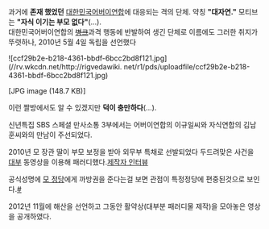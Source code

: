 과거에 **존재 했었던** [대한민국어버이연합](%EB%8C%80%ED%95%9C%EB%AF%BC%EA%B5%AD%EC%96%B4%EB%B2%84%EC%9D%B4%EC%97%B0%ED%95%A9.md)에 대응되는 격의 단체. 약칭 **"대자연."** 모티브는 **"자식
이기는 부모 없다"**(…).  
대한민국어버이연합의 <del>[병크](%EB%B3%91%ED%81%AC.md)</del>과격 행동에 반발하여 생긴 단체로 이름에도
그러한 취지가 뚜렷하나, 2010년 5월 4일 독립을 선언했다  

![ccf29b2e-b218-4361-bbdf-6bcc2bd8f121.jpg](//rv.wkcdn.net/http://rigvedawiki.
net/r1/pds/uploadfile/ccf29b2e-b218-4361-bbdf-6bcc2bd8f121.jpg)

[JPG image (148.7 KB)]

  
이런 짤방에서도 알 수 있겠지만 **덕이 충만하다**(...).

신년특집 SBS 스페셜 만사소통 3부에서는 어버이연합의 이규일씨와 자식연합의 김남훈씨와의 만남이 주선되었다.

2010년 모 장관 딸이 부모 보정을 받아 외무부 특채로 선발되었다 두드려맞은 사건을 [대부](%EB%8C%80%EB%B6%80.md)
동영상을 이용해 패러디했다.[제작자
인터뷰](http://news.khan.co.kr/kh_news/khan_art_view.html?artid=201009281548511)

공식성명에 [모 정당](%EB%AF%BC%EC%A3%BC%EB%8B%B9.md)에게 까방권을 준다는걸 보면 관점이 특정정당에
편중된것으로 보인다.[#](http://korchild.tistory.com/204)

2012년 11월에 해산을 선언하고 그동안 활약상(대부분 패러디물 제작)을 모아놓은 영상을 공개하였다.

